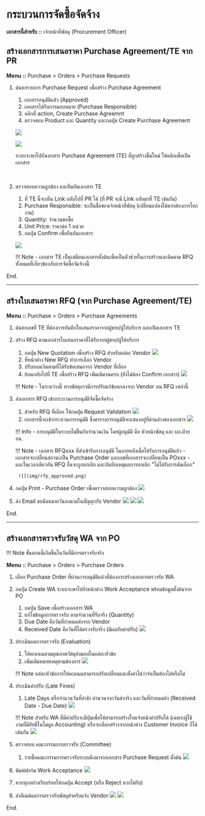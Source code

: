 # กระบวนการจัดซื้อจัดจ้าง

**เอกสารนี้สำหรับ ::** เจ้าหน้าที่พัสดุ (Procurement Officer)

## สร้างเอกสารการเสนอราคา Purchase Agreement/TE จาก PR

**Menu ::** Purchase > Orders > Purchase Requests

1. ค้นหารายการ Purchase Request เพื่อสร้าง Purchase Agreement
    1. เอกสารอนุมัติแล้ว (Approved)
    2. เอกสารได้รับการมอบหมาย (Purchase Responsible)
    3. คลิกที่ action, Create Purchase Agreemnt
    4. ตรวจสอบ Product และ Quantity และกดปุ่ม Create Purchase Agreement

    ![](img/te_create_te.png)

    ![](img/te_create_te2.png)

    ระบบจะพาไปยังเอกสาร Purchase Agreement (TE) ที่ถูกสร้างขึ้นใหม่ ให้คลิกเพื่อเปิดเอกสาร

    <br/>

2. ตรวจสอบความถูกต้อง และยืนยันเอกสาร TE
    1. ที่ TE นี้จะเห็น Link กลับไปที่ PR ได้ (ที่ PR จะมี Link กลับมาที่ TE เช่นกัน)
    2. Purchase Responsible: จะเป็นชื่อของเจ้าหน้าที่พัสดุ (เปลี่ยนแปลงได้หากต้องการโยกงาน)
    3. Quantity: จำนวนขอซื้อ
    4. Unit Price: ราคาต่อ 1 หน่วย
    5. กดปุ่ม Confirm เพื่อยืนยันเอกสาร

    ![](img/te_confirm.png)


    !!! Note
        - เอกสาร TE เป็นเสมือนเอกสารตั้งต้นเพื่อเป็นตัวช่วยในการสร้างและติดตาม RFQ ทั้งหมดที่เกี่ยวข้องกับการจัดซื้อจัดจ้างนี้

End.

-----------------------------------------------------------------

## สร้างใบเสนอราคา RFQ (จาก Purchase Agreement/TE)

**Menu ::** Purchase > Orders > Purchase Agreements

1. ค้นหาเลขที่ TE ที่ต้องการบันทึกใบเสนอราคาจากผู้ขาย/ผู้ให้บริการ และเปิดเอกสาร TE
2. สร้าง RFQ ตามเอกสารใบเสนอราคาที่ได้รับจากผู้ขาย/ผู้ให้บริการ
    1. กดปุ่ม New Quotation เพื่อสร้าง RFQ สำหรับแต่ละ Vendor
    ![](img/te_create_rfq.png)
    2. ที่หน้าต่าง New RFQ ทำการเลือก Vendor
    3. ปรับยอดเงินตามที่ได้รับข้อเสนอจาก Vendor ที่เลือก
    4. ย้อนกลับไปที่ TE เพื่อสร้าง RFQ เพิ่มเติมจนครบ (ยังไม่ต้อง Confirm เอกสาร)
    ![](img/1_po_new_rfq.png)

    !!! Note 
        - ในระหว่างนี้ ทางพัสดุอาจมีการปรับแก้ข้อตกลงจาก Vendor บน RFQ เหล่านี้

3. ส่งเอกสาร RFQ เข้ากระบวนการอนุมัติจัดซื้อจัดจ้าง
    1. สำหรับ RFQ ที่เลือก ให้กดปุ่ม Request Validation
    ![](img/rfq_request_validation.png)
    2. เอกสารนี้จะเข้ากระบวนการอนุมัติ ซึ่งตารางการอนุมัติจะแสดงอยู่ที่ด้านล่างของเอกสาร
    ![](img/rfq_request_validation2.png)
    
    !!! Info
            - การอนุมัติในระบบไม่ขึ้นกับจำนวนเงิน โดยผู้อนุมัติ คือ หัวหน้าพัสดุ และ ผอ.ฝ่าย อน.

    !!! Note
        - เอกสาร RFQxxx ที่ส่งเข้ารับการอนุมัติ ในภายหลังเมื่อได้รับการอนุมัติแล้ว
            - เอกสารจะเปลี่ยนสถานะเป็น Purchase Order และเลขที่เอกสารจะเปลี่ยนเป็น POxxx
            - และในเวลาเดียวกัน RFQ อื่นจะถูกยกเลิก และบันทึกเหตุผลการยกเลิก "ไม่ได้รับการคัดเลือก"

        ![](img/rfp_approved.png)

4. กดปุ่ม Print - Purchase Order เพื่อตรวจสอบความถูกต้อง
![](img/po_printout.png)

5. ส่ง Email ขอนัดหมายวันลงนามในสัญญากับ Vendor
![](img/po_send_by_email_1.png)
![](img/po_send_by_email_2.png)
![](img/po_send_by_email_3.png)

End.

-----------------------------------------------------------------

## สร้างเอกสารตรวจรับวัสดุ WA จาก PO

!!! Note
      ขั้นตอนนี้เกิดขึ้นในวันที่มีการตรวจรับจริง

**Menu ::** Purchase > Orders > Purchase Orders

1. เลือก Purchase Order ที่ผ่านการอนุมัติแล้วที่ต้องการสร้างเอกสารตรวจรับ WA
2. กดปุ่ม Create WA ระบบจะพาไปยังหน้าต่าง Work Acceptance พร้อมข้อมูลตั้งต้นจาก PO
      1. กดปุ่ม Save เพื่อสร้างเอกสาร WA
      2. แก้ไขข้อมูลการตรวจรับ ตามจำนวนที่รับจริง (Quantity)
      3. Due Date คือวันที่กำหนดส่งจาก Vendor
      4. Received Date คือวันที่ได้ตรวจรับจริง (มีผลกับค่าปรับ)
      ![](img/po_create_wa.png)

3. ประเมินผลการตรวจรับ (Evaluation)
      1. ให้คะแนนตามคุณภาพวัสดุส่งมอบในแต่ละหัวข้อ
      2. เพิ่มเติมหมายเหตุตามต้องการ
      ![](img/wa_evaluation.png)

    !!! Note
        แต่ละหัวข้อการให้คะแนนสามารถปรับเปลี่ยนและตั้งค่าได้ว่าจำเป็นต้องใส่หรือไม่

4. ประเมินค่าปรับ (Late Fines)
      1. Late Days หรือจำนวนวันที่ล่าช้า คำนวนจากวันส่งจริง และวันที่กำหนดส่ง (Received Date - Due Date)
      ![](img/wa_late_fine.png)

    !!! Note
        สำหรับ WA ที่มีค่าปรับจะมีปุ่มเพื่อให้สามารถสร้างใบแจ้งหน้าค่าปรับได้ (เฉพาะผู้ใช้งานที่มีสิทธิ์ในโมดูล Accounting) หรือจะเลือกสร้างจากหน้าต่าง Customer Invoice ก็ได้เช่นกัน
        ![](img/wa_late_fine_invoice.png)

5. ตรวจสอบ คณะกรรมการตรวจรับ (Committee)
      1. รายชื่อคณะกรรมการตรวจรับระบบดึงมาจากเอกสาร Purchase Request ตั้งต้น
      ![](img/wa_committee.png)

6. พิมพ์ฟอร์ม Work Acceptance
      ![](img/wa_print_forms.png)

7. หากทุกอย่างเรียบร้อยให้กดปุ่ม Accept (หรือ Reject หากไม่รับ)

8. ส่งอีเมล์ผลการตรวจรับพัสดุสำหรับแจ้ง Vendor
![](img/wa_send_email_1.png)
![](img/wa_send_email_2.png)

End.